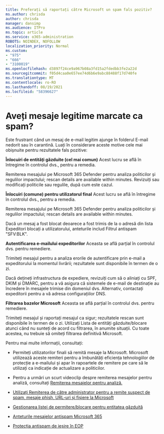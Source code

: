 ```yaml
---
title: Preferați să raportați către Microsoft un spam fals pozitiv?
ms.author: chrisda
author: chrisda
manager: dansimp
ms.audience: ITPro
ms.topic: article
ms.service: o365-administration
ROBOTS: NOINDEX, NOFOLLOW
localization_priority: Normal
ms.custom:
- "975"
- "666"
- "3100019"
ms.openlocfilehash: d3897f24ce9a967b08a3fd15a2fdedbb3fe2a22d
ms.sourcegitcommit: f05d4caa0e657ee74d6b6e9abc88488f17d740fe
ms.translationtype: MT
ms.contentlocale: ro-RO
ms.lasthandoff: 08/19/2021
ms.locfileid: "58396627"
---
```

# <a name="do-you-have-legitimate-messages-being-marked-as-spam"></a>Aveți mesaje legitime marcate ca spam?

Este frustrant când un mesaj de e-mail legitim ajunge în folderul E-mail nedorit sau în carantină. Luați în considerare aceste motive cele mai obișnuite pentru rezultatele fals pozitive:

**Înlocuiri de entități găzduite (cel mai comun)** Acest lucru se află în întregime în controlul dvs., pentru a remedia.

Remiterea mesajului pe Microsoft 365 Defender pentru analiza politicilor și regulilor impactului; rescan details are available within minutes.
Revizuiți sau modificați politicile sau regulile, după cum este cazul. 

**Înlocuiri (comune) pentru utilizatorul final** Acest lucru se află în întregime în controlul dvs., pentru a remedia. 

Remiterea mesajului pe Microsoft 365 Defender pentru analiza politicilor și regulilor impactului; rescan details are available within minutes. 

Dacă un mesaj a fost blocat deoarece a fost trimis de la o adresă din lista Expeditori blocați a utilizatorului, anteturile includ Filtrul antispam "SFV:BLK".

**Autentificarea e-mailului expeditorilor** Aceasta se află parțial în controlul dvs. pentru remediere.

Trimiteți mesajul pentru a analiza erorile de autentificare prin e-mail a expeditorului la momentul livrării; rezultatele sunt disponibile în termen de o zi. 

Dacă dețineți infrastructura de expediere, revizuiți cum să o aliniați cu SPF, DKIM și DMARC, pentru a vă asigura că sistemele de e-mail de destinație au încredere în mesajele trimise din domeniul dvs. Alternativ, contactați expeditorii pentru a vă adresa configurațiilor DNS.

**Filtrarea bazelor Microsoft** Aceasta se află parțial în controlul dvs. pentru remediere.

Trimiteți mesajul și raportați mesajul ca sigur; rezultatele rescan sunt disponibile în termen de o zi. Utilizați Lista de entități găzduite/blocare atunci când nu sunteți de acord cu filtrarea, în anumite situații. Cu toate acestea, nu trebuie să omiteți filtrarea definitivă Microsoft. 

Pentru mai multe informații, consultați:

- Permiteți utilizatorilor finali să remită mesaje la Microsoft. Microsoft utilizează aceste remiteri pentru a îmbunătăți eficiența tehnologiilor de protecție a e-mailului și apar în rapoartele de remitere pe care să le utilizați ca indicație de actualizare a politicilor. 

- Pentru a urmări un scurt videoclip despre remiterea mesajelor pentru analiză, consultați [Remiterea mesajelor pentru analiză.](https://go.microsoft.com/fwlink/?linkid=2166435)

- [Utilizați Remiterea de către administrator pentru a remite suspect de spam, mesaje phish, URL-uri și fișiere la Microsoft](https://docs.microsoft.com/microsoft-365/security/office-365-security/admin-submission)

- [Gestionarea listei de permitere/blocare pentru entitatea găzduită](https://docs.microsoft.com/microsoft-365/security/office-365-security/tenant-allow-block-list)

- [Anteturile mesajelor antispam Microsoft 365](https://docs.microsoft.com/microsoft-365/security/office-365-security/anti-spam-message-headers)

- [Protecția antispam de ieșire în EOP](https://docs.microsoft.com/microsoft-365/security/office-365-security/outbound-spam-controls)